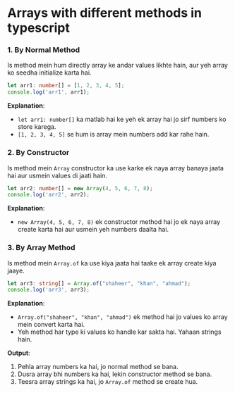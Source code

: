 #  Arrays  with different methods in typescript

### 1. By Normal Method
Is method mein hum directly array ke andar values likhte hain, aur yeh array ko seedha initialize karta hai.

```typescript
let arr1: number[] = [1, 2, 3, 4, 5];
console.log('arr1', arr1);
```

**Explanation**:
- `let arr1: number[]` ka matlab hai ke yeh ek array hai jo sirf numbers ko store karega.
- `[1, 2, 3, 4, 5]` se hum is array mein numbers add kar rahe hain.

### 2. By Constructor
Is method mein `Array` constructor ka use karke ek naya array banaya jaata hai aur usmein values di jaati hain.

```typescript
let arr2: number[] = new Array(4, 5, 6, 7, 8);
console.log('arr2', arr2);
```

**Explanation**:
- `new Array(4, 5, 6, 7, 8)` ek constructor method hai jo ek naya array create karta hai aur usmein yeh numbers daalta hai.
  
### 3. By Array Method
Is method mein `Array.of` ka use kiya jaata hai taake ek array create kiya jaaye.

```typescript
let arr3: string[] = Array.of("shaheer", "khan", "ahmad");
console.log('arr3', arr3);
```

**Explanation**:
- `Array.of("shaheer", "khan", "ahmad")` ek method hai jo values ko array mein convert karta hai.
- Yeh method har type ki values ko handle kar sakta hai. Yahaan strings hain.

**Output**:
1. Pehla array numbers ka hai, jo normal method se bana.
2. Dusra array bhi numbers ka hai, lekin constructor method se bana.
3. Teesra array strings ka hai, jo `Array.of` method se create hua.
